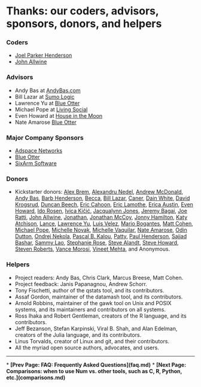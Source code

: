 # Thanks: our coders, advisors, sponsors, donors, and helpers

### Coders

* [Joel Parker Henderson](http://github.com/joelparkerhenderson)
* [John Allwine](https://github.com/jallwine)

### Advisors

* Andy Bas at [AndyBas.com](http://andybas.com)
* Bill Lazar at [Sumo Logic](http://sumologic.com)
* Lawrence Yu at [Blue Otter](http://blueotter.net)
* Michael Pope at [Living Social](http://livingsocial.com)
* Even Howard at [House in the Moon](http://houseinthemoon.com)
* Nate Amarose  [Blue Otter](http://blueotter.net)

### Major Company Sponsors

* [Adspace Networks](http://adspacenetworks.com)
* [Blue Otter](http://blueotter.net)
* [SixArm Software](http://sixarm.com)

### Donors

* Kickstarter donors:
[Alex Brem](https://www.kickstarter.com/profile/freqvibez),
[Alexandru Nedel](https://www.kickstarter.com/profile/916349882),
[Andrew McDonald](https://www.kickstarter.com/profile/682137419),
[Andy Bas](https://www.kickstarter.com/profile/477841983),
[Barb Henderson](https://www.kickstarter.com/profile/1478635103),
[Becca](https://www.kickstarter.com/profile/460981148),
[Bill Lazar](https://www.kickstarter.com/profile/1640716206),
[Caner](https://www.kickstarter.com/profile/caner),
[Dain White](https://www.kickstarter.com/profile/dainwhite),
[David Krogsrud](https://www.kickstarter.com/profile/716706080),
[Duncan Beech](https://www.kickstarter.com/profile/1569217582),
[Eric Cahoon](https://www.kickstarter.com/profile/ecahoon),
[Eric Lamothe](https://www.kickstarter.com/profile/ericl),
[Erica Austin](https://www.kickstarter.com/profile/320141210),
[Even Howard](https://www.kickstarter.com/profile/1154983135),
[Ido Rosen](https://www.kickstarter.com/profile/ido),
[Ivica Kičić](https://www.kickstarter.com/profile/1305140661),
[Jacqualynn Jones](https://www.kickstarter.com/profile/1041603700),
[Jeremy Bagai](https://www.kickstarter.com/profile/2139473242),
[Joe Ratti](https://www.kickstarter.com/profile/1494740047),
[John Allwine](https://www.kickstarter.com/profile/941797232),
[Jonathan](https://www.kickstarter.com/profile/899550954),
[Jonathan McCoy](https://www.kickstarter.com/profile/2082177678),
[Jonny Hamilton](https://www.kickstarter.com/profile/1671213970),
[Katy Atchison](https://www.kickstarter.com/profile/1805469635),
[Lance](https://www.kickstarter.com/profile/682935683),
[Lawrence Yu](https://www.kickstarter.com/profile/251870332),
[Luis Velez](https://www.kickstarter.com/profile/1604244352),
[Mario Bogantes](https://www.kickstarter.com/profile/1628770794),
[Matt Cohen](https://www.kickstarter.com/profile/254996529),
[Michael Pope](https://www.kickstarter.com/profile/124039772),
[Michelle Novak](https://www.kickstarter.com/profile/765081405),
[Michelle Vaquilar](https://www.kickstarter.com/profile/263233109),
[Nate Amarose](https://www.kickstarter.com/profile/1753074515),
[Odin Dutton](https://www.kickstarter.com/profile/504607824),
[Ondrej Nekola](https://www.kickstarter.com/profile/1074590221),
[Pascal B. Kalou](https://www.kickstarter.com/profile/1735222166),
[Patty](https://www.kickstarter.com/profile/259531021),
[Paul Henderson](https://www.kickstarter.com/profile/1353952072),
[Sajjad Bashar](https://www.kickstarter.com/profile/115363782),
[Sammy Lao](https://www.kickstarter.com/profile/1616583675),
[Stephanie Rose](https://www.kickstarter.com/profile/1256990289),
[Steve Alandt](https://www.kickstarter.com/profile/239251021),
[Steve Howard](https://www.kickstarter.com/profile/132523397),
[Steven Roberts](https://www.kickstarter.com/profile/1000405747),
[Vance Morosi](https://www.kickstarter.com/profile/1771833525),
[Vineet Mehta](https://www.kickstarter.com/profile/1423958530),
and Anonymous.

### Helpers

* Project readers: Andy Bas, Chris Clark, Marcus Breese, Matt Cohen.
* Project feedback: Janis Papanagnou, Andrew Schorr.
* Tony Fischetti, author of the qstats tool, and its contributors.
* Assaf Gordon, maintainer of the datamash tool, and its contributors.
* Arnold Robbins, maintainer of the gawk tool on Unix and POSIX systems, and its maintainers and contributors on all systems.
* Ross Ihaka and Robert Gentleman, creators of the R language, and its contributors.
* Jeff Bezanson, Stefan Karpinski, Viral B. Shah, and Alan Edelman, creators of the Julia language, and its contributors.
* Linus Torvalds, creator of Linux and git, and their contributors.
* All the myriad open source authors, advocates, and users.


<p><hr><nav>
* <b>[Prev Page: FAQ: Frequently Asked Questions](faq.md)</b>
* <b>[Next Page: Comparisons: when to use Num vs. other tools, such as C, R, Python, etc.](comparisons.md)</b>
</nav>
